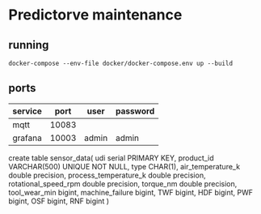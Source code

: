 # Predictorve maintenance

## running

`docker-compose --env-file docker/docker-compose.env up --build`

## ports

|service|port|user|password|
|---|---|---|---|
|mqtt|10083|||
|grafana|10003|admin|admin|




create table sensor_data(
    udi serial PRIMARY KEY,
    product_id VARCHAR(500) UNIQUE NOT NULL,
    type CHAR(1),
    air_temperature_k double precision,
    process_temperature_k double precision,
    rotational_speed_rpm double precision,
    torque_nm double precision,
    tool_wear_min bigint,
    machine_failure bigint,
    TWF bigint,
    HDF bigint,
    PWF bigint,
    OSF bigint,
    RNF bigint
)
